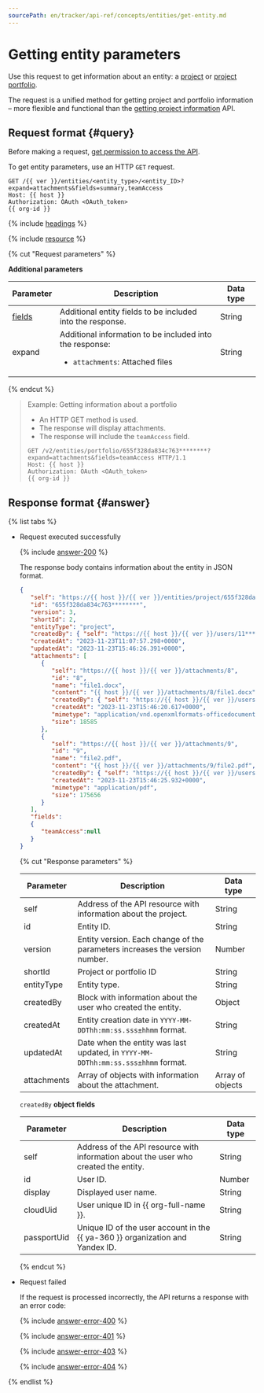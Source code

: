 ```yaml
---
sourcePath: en/tracker/api-ref/concepts/entities/get-entity.md
---
```

# Getting entity parameters

Use this request to get information about an entity: a [project](../../manager/project-new.md) or [project portfolio](../../manager/portfolio.md).

The request is a unified method for getting project and portfolio information – more flexible and functional than the [getting project information](../projects/get-project.md) API.

## Request format {#query}

Before making a request, [get permission to access the API](../access.md).

To get entity parameters, use an HTTP `GET` request.

```
GET /{{ ver }}/entities/<entity_type>/<entity_ID>?expand=attachments&fields=summary,teamAccess
Host: {{ host }}
Authorization: OAuth <OAuth_token>
{{ org-id }}
```

{% include [headings](../../../_includes/tracker/api/headings.md) %}

{% include [resource](../../../_includes/tracker/api/resource-entity.md) %}

{% cut "Request parameters" %}

**Additional parameters**

| Parameter | Description | Data type |
-------- | -------- | ----------
| [fields](./about-entities.md#query-params) | Additional entity fields to be included into the response. | String |
| expand | Additional information to be included into the response:<ul><li>`attachments`: Attached files</li></ul> | String |

{% endcut %}

> Example: Getting information about a portfolio
>
> - An HTTP GET method is used.
> - The response will display attachments.
> - The response will include the `teamAccess` field.
>
> ```
> GET /v2/entities/portfolio/655f328da834c763********?expand=attachments&fields=teamAccess HTTP/1.1
> Host: {{ host }}
> Authorization: OAuth <OAuth_token>
> {{ org-id }}
>
> ```

## Response format {#answer}

{% list tabs %}

- Request executed successfully

   {% include [answer-200](../../../_includes/tracker/api/answer-200.md) %}

   The response body contains information about the entity in JSON format.

   ```json
   {
      "self": "https://{{ host }}/{{ ver }}/entities/project/655f328da834c763********",
      "id": "655f328da834c763********",
      "version": 3,
      "shortId": 2,
      "entityType": "project",
      "createdBy": { "self": "https://{{ host }}/{{ ver }}/users/11********", "id": "11********", "display": "Full Name", "cloudUid": "ajevuhegoggf********", "passportUid": 11******** },
      "createdAt": "2023-11-23T11:07:57.298+0000",
      "updatedAt": "2023-11-23T15:46:26.391+0000",
      "attachments": [
         {
            "self": "https://{{ host }}/{{ ver }}/attachments/8",
            "id": "8",
            "name": "file1.docx",
            "content": "{{ host }}/{{ ver }}/attachments/8/file1.docx",
            "createdBy": { "self": "https://{{ host }}/{{ ver }}/users/11********", "id": "11********", "display": "Full Name", "cloudUid": "ajevuhegoggf********", "passportUid": 11******** },
            "createdAt": "2023-11-23T15:46:20.617+0000",
            "mimetype": "application/vnd.openxmlformats-officedocument.wordprocessingml.document",
            "size": 18585
         },
         {
            "self": "https://{{ host }}/{{ ver }}/attachments/9",
            "id": "9",
            "name": "file2.pdf",
            "content": "{{ host }}/{{ ver }}/attachments/9/file2.pdf",
            "createdBy": { "self": "https://{{ host }}/{{ ver }}/users/11********", "id": "11********", "display": "Full Name", "cloudUid": "ajevuhegoggf********", "passportUid": 11******** },
            "createdAt": "2023-11-23T15:46:25.932+0000",
            "mimetype": "application/pdf",
            "size": 175656
         }
      ],
      "fields":
      {
         "teamAccess":null
      }
   }
   ```

   {% cut "Response parameters" %}

   | Parameter | Description | Data type |
   -------- | -------- | ----------
   | self | Address of the API resource with information about the project. | String |
   | id | Entity ID. | String |
   | version | Entity version. Each change of the parameters increases the version number. | Number |
   | shortId | Project or portfolio ID | String |
   | entityType | Entity type. | String |
   | createdBy | Block with information about the user who created the entity. | Object |
   | createdAt | Entity creation date in `YYYY-MM-DDThh:mm:ss.sss±hhmm` format. | String |
   | updatedAt | Date when the entity was last updated, in `YYYY-MM-DDThh:mm:ss.sss±hhmm` format. | String |
   | attachments | Array of objects with information about the attachment. | Array of objects |

   `createdBy` **object fields**

   | Parameter | Description | Data type |
   -------- | -------- | ----------
   | self | Address of the API resource with information about the user who created the entity. | String |
   | id | User ID. | Number |
   | display | Displayed user name. | String |
   | cloudUid | User unique ID in {{ org-full-name }}. | String |
   | passportUid | Unique ID of the user account in the {{ ya-360 }} organization and Yandex ID. | String |

   {% endcut %}

- Request failed

   If the request is processed incorrectly, the API returns a response with an error code:

   {% include [answer-error-400](../../../_includes/tracker/api/answer-error-400.md) %}

   {% include [answer-error-401](../../../_includes/tracker/api/answer-error-401.md) %}

   {% include [answer-error-403](../../../_includes/tracker/api/answer-error-403.md) %}

   {% include [answer-error-404](../../../_includes/tracker/api/answer-error-404.md) %}

{% endlist %}

